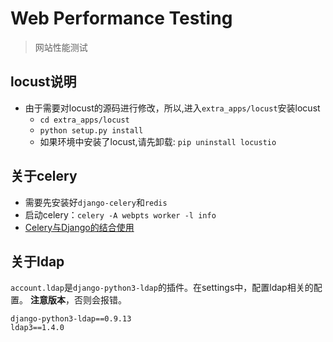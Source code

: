 # Web Performance Testing
> 网站性能测试

## locust说明
- 由于需要对locust的源码进行修改，所以,进入`extra_apps/locust`安装locust
	- `cd extra_apps/locust`
	- `python setup.py install`
	- 如果环境中安装了locust,请先卸载: `pip uninstall locustio`


## 关于celery
- 需要先安装好`django-celery`和`redis`
- 启动celery：`celery -A webpts worker -l info`
- [Celery与Django的结合使用](./docs/03_django_celery.md)

## 关于ldap
`account.ldap`是`django-python3-ldap`的插件。在settings中，配置ldap相关的配置。
**注意版本**，否则会报错。

```
django-python3-ldap==0.9.13
ldap3==1.4.0
```

